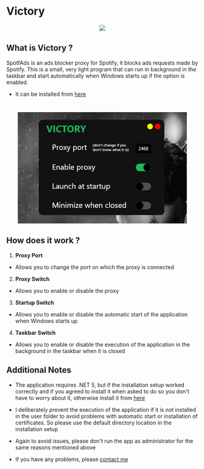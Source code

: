 # Victory

<p align="center">
  <img src="https://github.com/osmanselimoglu53/Victory/blob/main/Victory/Resources/Icon/SpotifAds.ico" />
</p>

## What is Victory ?

SpotfAds is an ads blocker proxy for Spotify, it blocks ads requests made by Spotify. This is a small, very light program that can run in background in the taskbar and start automatically when Windows starts up if the option is enabled.

- It can be installed from [here](https://github.com/osmanselimoglu53/Victory/releases)

#

<p align="center">
  <img src="https://github.com/osmanselimoglu53/Victory/blob/main/Presentation.png" />
</p>


## How does it work ?

1. **Proxy Port**
- Allows you to change the port on which the proxy is connected

2. **Proxy Switch**
- Allows you to enable or disable the proxy

3. **Startup Switch**
- Allows you to enable or disable the automatic start of the application when Windows starts up

4. **Taskbar Switch**
- Allows you to enable or disable the execution of the application in the background in the taskbar when it is closed

## Additional Notes

- The application requires .NET 5, but if the installation setup worked correctly and if you agreed to install it when asked to do so you don't have to worry about it, otherwise install it from [here](https://dotnet.microsoft.com/en-us/download/dotnet/5.0)

- I deliberately prevent the execution of the application if it is not installed in the user folder to avoid problems with automatic start or installation of certificates. So please use the default directory location in the installation setup

- Again to avoid issues, please don't run the app as administrator for the same reasons mentioned above

- If you have any problems, please [contact me](https://github.com/osmanselimoglu53)
